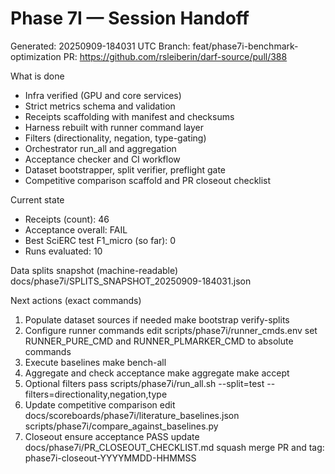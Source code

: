 # Phase 7I — Session Handoff

Generated: 20250909-184031 UTC
Branch: feat/phase7i-benchmark-optimization
PR: https://github.com/rsleiberin/darf-source/pull/388

What is done
- Infra verified (GPU and core services)
- Strict metrics schema and validation
- Receipts scaffolding with manifest and checksums
- Harness rebuilt with runner command layer
- Filters (directionality, negation, type-gating)
- Orchestrator run_all and aggregation
- Acceptance checker and CI workflow
- Dataset bootstrapper, split verifier, preflight gate
- Competitive comparison scaffold and PR closeout checklist

Current state
- Receipts (count): 46
- Acceptance overall: FAIL
- Best SciERC test F1_micro (so far): 0
- Runs evaluated: 10

Data splits snapshot (machine-readable)
docs/phase7i/SPLITS_SNAPSHOT_20250909-184031.json

Next actions (exact commands)
1. Populate dataset sources if needed
   make bootstrap verify-splits
2. Configure runner commands
   edit scripts/phase7i/runner_cmds.env
   set RUNNER_PURE_CMD and RUNNER_PLMARKER_CMD to absolute commands
3. Execute baselines
   make bench-all
4. Aggregate and check acceptance
   make aggregate
   make accept
5. Optional filters pass
   scripts/phase7i/run_all.sh --split=test --filters=directionality,negation,type
6. Update competitive comparison
   edit docs/scoreboards/phase7i/literature_baselines.json
   scripts/phase7i/compare_against_baselines.py
7. Closeout
   ensure acceptance PASS
   update docs/phase7i/PR_CLOSEOUT_CHECKLIST.md
   squash merge PR and tag: phase7i-closeout-YYYYMMDD-HHMMSS
